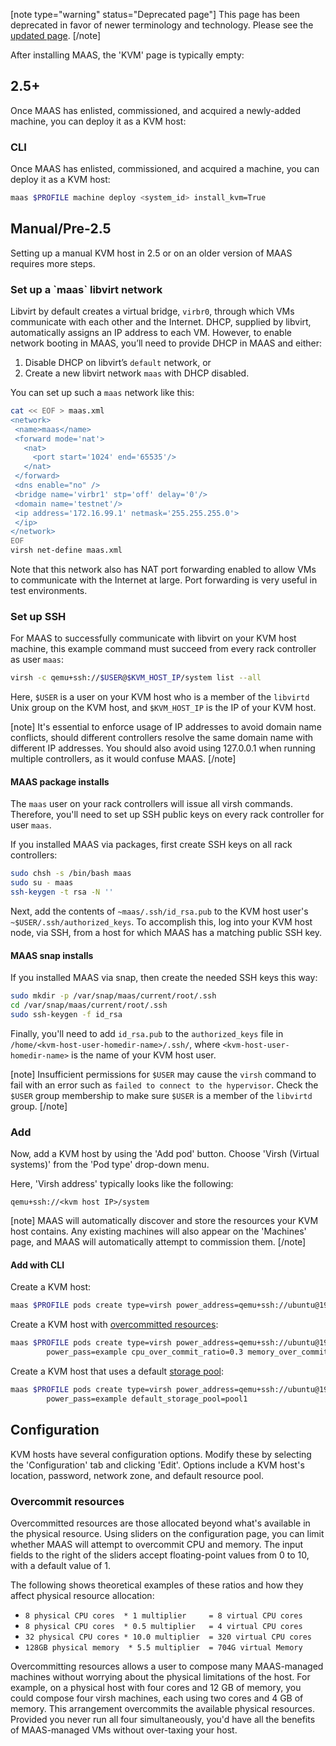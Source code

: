 [note type="warning" status="Deprecated page"]
This page has been deprecated in favor of newer terminology and technology.  Please see the [updated page](/t/adding-a-vm-host/1549).
[/note]

After installing MAAS, the 'KVM' page is typically empty:

<!-- vanilla
![kvm-open-screen|638x321](upload://zG2Jg6P7iEbakdEQtGVzm5WcY9l.jpeg) 
 vanilla -->

<!-- ui
![kvm-open-screen|638x321](upload://zG2Jg6P7iEbakdEQtGVzm5WcY9l.jpeg) 
 ui -->

<!-- cli
### ADD SUITABLE CLI EXAMPLE OR PRINTOUT ###
 cli -->

<h2 id="heading--25">2.5+</h2>

Once MAAS has enlisted, commissioned, and acquired a newly-added machine, you can deploy it as a KVM host:

<!-- vanilla
![kvmpoddeploy](//discourse.maas.io/uploads/default/original/1X/63904b128941348ac07ec6a40ee12c51748c9f0a.png)
 vanilla -->

<!-- ui
![kvmpoddeploy](//discourse.maas.io/uploads/default/original/1X/63904b128941348ac07ec6a40ee12c51748c9f0a.png)
 ui -->

<!-- cli
### ADD SUITABLE CLI EXAMPLE OR PRINTOUT ###
 cli -->

<h3 id="heading--cli">CLI</h3>

Once MAAS has enlisted, commissioned, and acquired a machine, you can deploy it as a KVM host:

``` bash
maas $PROFILE machine deploy <system_id> install_kvm=True
```

<h2 id="heading--manualpre-25">Manual/Pre-2.5</h2>

Setting up a manual KVM host in 2.5 or on an older version of MAAS requires more steps.

<h3 id="heading--set-up-a-maas-libvirt-network">Set up a `maas` libvirt network</h3>

Libvirt by default creates a virtual bridge, `virbr0`, through which VMs communicate with each other and the Internet. DHCP, supplied by libvirt, automatically assigns an IP address to each VM.  However, to enable network booting in MAAS, you’ll need to provide DHCP in MAAS and either:

1.  Disable DHCP on libvirt’s `default` network, or
2.  Create a new libvirt network `maas` with DHCP disabled.

You can set up such a `maas` network like this:

``` bash
cat << EOF > maas.xml
<network>
 <name>maas</name>
 <forward mode='nat'>
   <nat>
     <port start='1024' end='65535'/>
   </nat>
 </forward>
 <dns enable="no" />
 <bridge name='virbr1' stp='off' delay='0'/>
 <domain name='testnet'/>
 <ip address='172.16.99.1' netmask='255.255.255.0'>
 </ip>
</network>
EOF
virsh net-define maas.xml
```

Note that this network also has NAT port forwarding enabled to allow VMs to communicate with the Internet at large. Port forwarding is very useful in test environments.

<h3 id="heading--set-up-ssh">Set up SSH</h3>

For MAAS to successfully communicate with libvirt on your KVM host machine, this example command must succeed from every rack controller as user `maas`:

``` bash
virsh -c qemu+ssh://$USER@$KVM_HOST_IP/system list --all
```

Here, `$USER` is a user on your KVM host who is a member of the `libvirtd` Unix group on the KVM host, and `$KVM_HOST_IP` is the IP of your KVM host.

[note]
It's essential to enforce usage of IP addresses to avoid domain name conflicts, should different controllers resolve the same domain name with different IP addresses. You should also avoid using 127.0.0.1 when running multiple controllers, as it would confuse MAAS.
[/note]

<h4>MAAS package installs</h4>

The `maas` user on your rack controllers will issue all virsh commands. Therefore, you'll need to set up SSH public keys on every rack controller for user `maas`.

If you installed MAAS via packages, first create SSH keys on all rack controllers:

``` bash
sudo chsh -s /bin/bash maas
sudo su - maas
ssh-keygen -t rsa -N ''
```

Next, add the contents of `~maas/.ssh/id_rsa.pub` to the KVM host user's `~$USER/.ssh/authorized_keys`. To accomplish this, log into your KVM host node, via SSH, from a host for which MAAS has a matching public SSH key.

<h4> MAAS snap installs</h4>

If you installed MAAS via snap, then create the needed SSH keys this way:

``` bash
sudo mkdir -p /var/snap/maas/current/root/.ssh
cd /var/snap/maas/current/root/.ssh
sudo ssh-keygen -f id_rsa
```

Finally, you'll need to add `id_rsa.pub` to the `authorized_keys` file in `/home/<kvm-host-user-homedir-name>/.ssh/`,  where `<kvm-host-user-homedir-name>` is the name of your KVM host user.

[note]
Insufficient permissions for `$USER` may cause the `virsh` command to fail with an error such as `failed to connect to the hypervisor`. Check the `$USER` group membership to make sure `$USER` is a member of the `libvirtd` group.
[/note]

<h3 id="heading--add">Add</h3>

Now, add a KVM host by using the 'Add pod' button. Choose 'Virsh (Virtual systems)' from the 'Pod type' drop-down menu.

<!-- vanilla
![kvm-add-screen|690x250](upload://1mHQflonvsii29tTSWDv4vUqzzC.jpeg) 
 vanilla -->

<!-- ui
![kvm-add-screen|690x250](upload://1mHQflonvsii29tTSWDv4vUqzzC.jpeg) 
 ui -->

<!-- cli
### ADD SUITABLE CLI EXAMPLE OR PRINTOUT ###
 cli -->

Here, 'Virsh address' typically looks like the following:

``` no-highlight
qemu+ssh://<kvm host IP>/system
```

[note]
MAAS will automatically discover and store the resources your KVM host contains. Any existing machines will also appear on the 'Machines' page, and MAAS will automatically attempt to commission them.
[/note]

<h4 id="heading--add-with-cli">Add with CLI</h4>

Create a KVM host:

``` bash
maas $PROFILE pods create type=virsh power_address=qemu+ssh://ubuntu@192.168.1.2/system
```

Create a KVM host with [overcommitted resources](#heading--overcommit-resources):

``` bash
maas $PROFILE pods create type=virsh power_address=qemu+ssh://ubuntu@192.168.1.2/system \
        power_pass=example cpu_over_commit_ratio=0.3 memory_over_commit_ratio=4.6
```

Create a KVM host that uses a default [storage pool](/t/vm-host-storage-pools/1525):

``` bash
maas $PROFILE pods create type=virsh power_address=qemu+ssh://ubuntu@192.168.1.2/system \
        power_pass=example default_storage_pool=pool1
```

<h2 id="heading--configuration">Configuration</h2>

KVM hosts have several configuration options. Modify these by selecting the 'Configuration' tab and clicking 'Edit'. Options include a KVM host's location, password, network zone, and default resource pool.

<!-- vanilla
![pod configuration](https://discourse.maas.io/uploads/default/original/1X/e6f9b3effcc9e4f44a09836cf6185449410bae7f.png)
 vanilla -->

<!-- ui
![pod configuration](https://discourse.maas.io/uploads/default/original/1X/e6f9b3effcc9e4f44a09836cf6185449410bae7f.png)
 ui -->

<!-- cli
### ADD SUITABLE CLI EXAMPLE OR PRINTOUT ###
 cli -->

<h3 id="heading--overcommit-resources">Overcommit resources</h3>

Overcommitted resources are those allocated beyond what's available in the physical resource. Using sliders on the configuration page, you can limit whether MAAS will attempt to overcommit CPU and memory. The input fields to the right of the sliders accept floating-point values from 0 to 10, with a default value of 1.

The following shows theoretical examples of these ratios and how they affect physical resource allocation:

-   `8 physical CPU cores  * 1 multiplier     = 8 virtual CPU cores`
-   `8 physical CPU cores  * 0.5 multiplier   = 4 virtual CPU cores`
-   `32 physical CPU cores * 10.0 multiplier  = 320 virtual CPU cores`
-   `128GB physical memory  * 5.5 multiplier  = 704G virtual Memory`

Overcommitting resources allows a user to compose many MAAS-managed machines without worrying about the physical limitations of the host. For example, on a physical host with four cores and 12 GB of memory, you could compose four virsh machines, each using two cores and 4 GB of memory.  This arrangement overcommits the available physical resources. Provided you never run all four simultaneously, you'd have all the benefits of MAAS-managed VMs without over-taxing your host.

<!-- LINKS -->